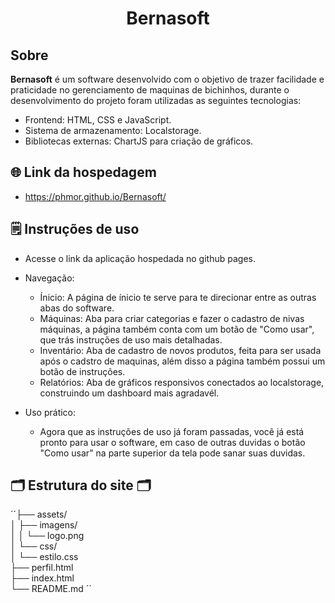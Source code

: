 <h1 align="center">Bernasoft</h1>

## Sobre
**Bernasoft** é um software desenvolvido com o objetivo de trazer facilidade e praticidade no gerenciamento de maquinas de bichinhos, durante o desenvolvimento do projeto foram utilizadas as seguintes tecnologias:
- Frontend: HTML, CSS e JavaScript.
- Sistema de armazenamento: Localstorage.
- Bibliotecas externas: ChartJS para criação de gráficos.

## 🌐 Link da hospedagem
  - https://phmor.github.io/Bernasoft/

## 🗒️ Instruções de uso
- Acesse o link da aplicação hospedada no github pages.
     
- Navegação:
  * Ínicio: A página de ínicio te serve para te direcionar entre as outras abas do software.
  * Máquinas: Aba para criar categorias e fazer o cadastro de nivas máquinas, a página também conta com um botão de "Como usar", que trás instruções de uso mais detalhadas.
  * Inventário: Aba de cadastro de novos produtos, feita para ser usada após o cadstro de maquinas, além disso a página também possui um botão de instruções.
  * Relatórios: Aba de gráficos responsivos conectados ao localstorage, construindo um dashboard mais agradavél.

- Uso prático:
  * Agora que as instruções de uso já foram passadas, você já está pronto para usar o software, em caso de outras duvidas o botão "Como usar" na parte superior da tela pode sanar suas duvidas.


## 🗂️ Estrutura do site 🗂️

´´├── assets/  
│   ├── imagens/  
│   │   └── logo.png  
│   └── css/  
│       └── estilo.css  
├── perfil.html  
├── index.html  
└── README.md ´´
  
